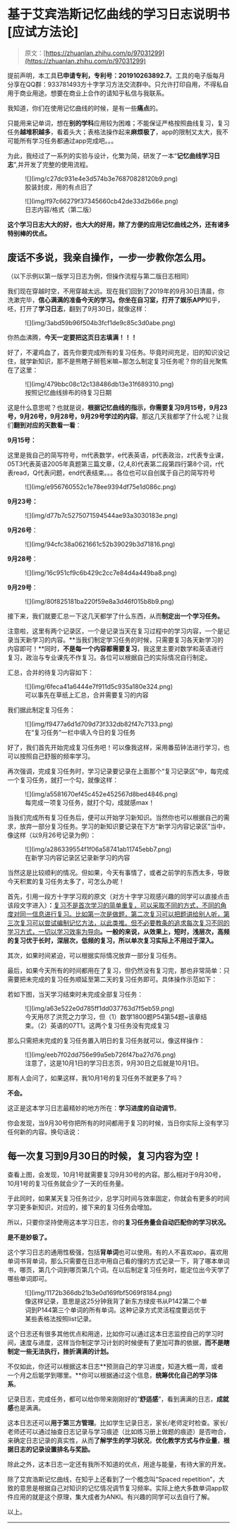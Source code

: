 # 基于艾宾浩斯记忆曲线的学习日志说明书[应试方法论]

> 原文：[https://zhuanlan.zhihu.com/p/97031299](https://zhuanlan.zhihu.com/p/97031299)

提前声明，本工具**已申请专利，专利号：201910263892.7**。工具的电子版每月分享在QQ群：933781493方十字学习方法交流群中。只允许打印自用，不得私自用于商业用途。想要在商业上合作的请知乎私信与我联系。

我知道，你们在使用记忆曲线的时候，是有一些**痛点**的。

只能用来记单词，想在**别的学科**应用较为困难；不能保证严格按照曲线复习，复习任务**越堆积越多**，看着头大；表格法操作起来**麻烦极了**，app的限制又太大，我不可能所有学习任务都通过app完成吧。。。

为此，我经过了一系列的实验与设计，化繁为简，研发了一本“**记忆曲线学习日志**",并开发了完整的使用流程。

<figure data-size="normal">![](img/c27dc931e4e3d574b3e76870828120b9.png)

<figcaption>胶装封皮，用的有点旧了</figcaption>

</figure>

<figure data-size="normal">![](img/f97c66279f37345660cb42de33d2b66e.png)

<figcaption>日志内容/格式（第二版）</figcaption>

</figure>

**这个学习日志大大的好，也大大的好用，除了方便的应用记忆曲线之外，还有诸多特别棒的优点。**

## **废话不多说，我亲自操作，一步一步教你怎么用。**

（以下示例以第一版学习日志为例，但操作流程与第二版日志相同）

我们现在穿越时空，不用穿越太远。现在我们回到了2019年的9月30日清晨，你洗漱完毕，**信心满满的准备今天的学习。**你坐在自习室，打开了**娱乐APP**知乎，呸，打开了**学习日志**，翻到了9月30日，就像这样：

<figure data-size="normal">![](img/3abd59b96f504b3fcf1de9c85c3d0abe.png)</figure>

你热血沸腾，**今天一定要把这页日志填满！！！**

好了，不灌鸡血了，首先你要完成所有的复习任务。毕竟时间充足，旧的知识没记住，就学新知识，那不是熊瞎子掰苞米嘛~那怎么制定复习任务呢？你的目光聚焦在了这里：

<figure data-size="normal">![](img/479bbc08c12c138486db13e31f689310.png)

<figcaption>按照记忆曲线排布的待复习日期</figcaption>

</figure>

这是什么意思呢？也就是说，**根据记忆曲线的指示，你需要复习9月15号，9月23号，9月26号，9月28号，9月29号学过的内容**。那这几天我都学了什么呢？让我们**翻到对应的天数看一看**：

**9月15号：**

这里是我自己的简写符号，m代表数学，e代表英语，p代表政治，z代表专业课，05T3代表英语2005年真题第三篇文章，(2,4,8)代表第二段第四行第8个词，r代表read，Q代表问题，end代表结束。。。各位也可以自创属于自己的简写符号

<figure data-size="normal">![](img/e956760552c1e78ee9394df75e1d086c.png)</figure>

**9月23号：**

<figure data-size="normal">![](img/d77b7c5275071594544ae93a3030183e.png)</figure>

**9月26号**：

<figure data-size="normal">![](img/94cfc38a0621661c52b39029b3d71816.png)</figure>

**9月28号**：

<figure data-size="normal">![](img/16c951cf9c6b429c2cc7e84d4a449ba8.png)</figure>

**9月29号**：

<figure data-size="normal">![](img/80f825181ba220f59e8a3d46f015b8b9.png)</figure>

接下来，我们就要汇总一下这几天都学了什么东西，从而**制定出一个学习任务。**

注意啦，这里有两个记录区，一个是记录当天在复习过程中的学习内容，一个是记录当天新学习的内容。**当我们制定学习任务的时候，只需要复习各天新学习的内容即可！**同时，**不是每一个内容都需要复习**，我这里主要对数学和英语进行复习，政治与专业课先不作复习。各位可以根据自己的实际情况自行制定。

汇总，合并的待复习内容如下：

<figure data-size="normal">![](img/6feca41a6444e7f911d5c935a180e324.png)

<figcaption>可以事先在草纸上汇总，合并需要复习的内容</figcaption>

</figure>

我们据此制定复习任务：

<figure data-size="normal">![](img/f9477a6d1d709d73f332db82f47c7133.png)

<figcaption>在“复习任务”一栏中填入今日的复习任务</figcaption>

</figure>

好了，我们首先开始完成复习任务吧！可以像我这样，采用番茄钟法进行学习，也可以按照自己舒服的频率学习。

再次强调，完成复习任务时，学习记录要记录在上面那个“复习记录区”中，每完成一个复习任务，就打一个勾，就像这样：

<figure data-size="normal">![](img/a5581670ef45c452e452567d8bed4846.png)

<figcaption>每完成一项复习任务，就打个勾，成就感max！</figcaption>

</figure>

当我们完成所有复习任务后，便可以开始学习新知识。当然你也可以根据自己的需求，放弃一部分复习任务。学习的新知识要记录在下方“新学习内容记录区”当中，像这样（以9月26号记录为例）：

<figure data-size="normal">![](img/a286339554f1f06a58741ab11745ebb7.png)

<figcaption>在新学习内容记录区记录新学习的内容</figcaption>

</figure>

当然这是比较顺利的情况。但如果，今天有事情了，或者之前学的东西太多，导致今天积累的复习任务太多了，可怎么办呢！

首先，引用一段方十字学习观的原文（对方十字学习观感兴趣的同学可以直接点击该段文字进入）**：**[复习不是首次学习的简单重复，可以采取不同的方式，不同的角度对同一信息进行复习。比如第一次是做题，第二次复习可以把题讲给别人听，第三次复习可以尝试编制记忆方法，以此类推。但不必要教条的追求每次复习不同的学习方式，一切以学习效率为导向](https://www.zhihu.com/question/20416520/answer/920498567)**。**一般的来说，从效果上，**短时，浅层次，高频的复习优于长时，深层次，低频的复习**，所以单次复习实际上**不用过于深入。**

其次，如果时间紧迫，可以根据实际情况放弃一部分复习任务。

最后，如果今天所有的时间都用在了复习，但仍然没有复习完，那也非常简单：只需要把未完成的复习任务顺延至第二天的复习任务即可。具体操作示范如下：

若如下图，当天学习结束时未完成全部复习任务：

<figure data-size="normal">![](img/a63e522e0d785ff1dd037763d7f5eb59.png)

<figcaption>今天用尽了洪荒之力学习，但（1）数学1800题P54第54题~该章结束。（2）英语的07T1。这两个复习任务没有完成复习</figcaption>

</figure>

那么只需把未完成的复习任务置入明日的复习任务就可以，像这样操作：

<figure data-size="normal">![](img/eeb7f02dd756e99a5eb726f47ba27d76.png)

<figcaption>注意了，这是10月1日的学习日志页，9月30日之后就是10月1日。</figcaption>

</figure>

那有人会问了，如果这样，我10月1号的复习任务不就更多了吗？

**不会。**

这正是这本学习日志最精妙的地方所在：**学习进度的自动调节**。

你会发现，当9月30号你把所有的时间都用于复习的时候，当日你实际上没有学习任何新的内容。换句话说：

## **每一次复习到9月30日的时候，复习内容为空！**

查看上图，会发现，10月1号就需要复习9月30号的内容。那么相对于9月30号，10月1号的复习任务就会少了一天的任务量。

于此同时，如果某天复习任务过少，总学习时间与效率固定，你就会有更多的时间学习更多新知识，对应的，接下来的复习任务会增加。

所以，只要你坚持使用这本学习日志，你的**复习任务量会自动匹配你的学习状况。**

**是不是妙极了。**

这个学习日志的通用性极强，包括**背单词**也可以使用。有的人不喜欢app，喜欢用单词书背单词，那么只需要在日志中用自己看的懂的方式记录一下，背了哪本单词书，哪页，第几个词到哪页第几个词。在以后制定复习任务时，能定位出今天学了哪些单词即可。

<figure data-size="normal">![](img/1172b366db21b3e0d169fbf5069f8184.png)

<figcaption>像这样记录，意思是这25分钟我背了新东方绿皮书从P142第二个单词到P144第三个单词的所有单词。这种记录方式灵活程度要远优于某些表格法按照list记录。</figcaption>

</figure>

这个日志还有很多其他优点和用途，比如你可以通过这本日志监控自己的学习时间，速度与进度，这样当你制定学习计划的时候便有了更加可靠的依据，**而不是瞎制定一些无法执行，挫折满满的计划。**

不仅如此，你还可以根据这本日志**预测自己的学习进度，知道大概一周，或者一个月之后能学到哪里。**你可以根据通过这个信息，**统筹优化自己的学习体系**。

记录日志，完成任务，都可以给你带来刚刚好的“**舒适感**”，看到满满的日志，**成就感**也是满满。

这本日志还可以**用于第三方管理**。比如学生记录日志，家长/老师定时检查。家长/老师还可以通过抽查日志记录与学习痕迹（比如练习册上做题的痕迹）是否吻合，来确定日志记录的真实性，从而**了解学生的学习状况**，**优化教学方式与作业量**，**根据日志的记录设置排名与奖励。**

除此之外，这本日志一定还有我所不知道的优点，用途与能量，有待大家的开发。

除了艾宾浩斯记忆曲线，在知乎上还看到了一个概念叫“Spaced repetition”，大致的意思是根据自己对知识的记忆情况调节复习频率。实际上绝大多数单词app软件应用的就是这个原理，集大成者为ANKI。有兴趣的同学可以去自行了解。

以上。

* * *